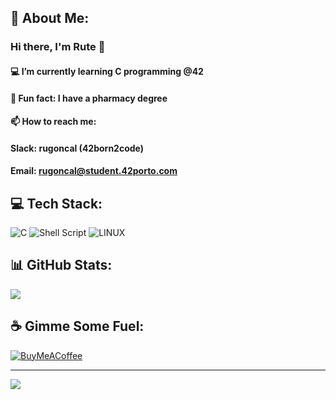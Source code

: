 ## 💫 About Me:
### Hi there, I'm Rute 👋

#### :computer: I’m currently learning C programming @42
#### :pill: Fun fact: I have a pharmacy degree
#### :mailbox: How to reach me:
#### Slack: rugoncal (42born2code)
#### Email: rugoncal@student.42porto.com 

## 💻 Tech Stack:
![C](https://img.shields.io/badge/c-%2300599C.svg?style=for-the-badge&logo=c&logoColor=white) ![Shell Script](https://img.shields.io/badge/shell_script-%23121011.svg?style=for-the-badge&logo=gnu-bash&logoColor=white) ![LINUX](https://img.shields.io/badge/Linux-FCC624?style=for-the-badge&logo=linux&logoColor=black)

## 📊 GitHub Stats:
![](https://awesome-github-stats.azurewebsites.net/user-stats/rugoncal?cardType=github&theme=radical&preferLogin=false)

## ☕ Gimme Some Fuel:
  [![BuyMeACoffee](https://img.shields.io/badge/Buy%20Me%20a%20Coffee-ffdd00?style=for-the-badge&logo=buy-me-a-coffee&logoColor=black)](https://buymeacoffee.com/rugoncal) 

---
[![](https://visitcount.itsvg.in/api?id=rugoncal&icon=5&color=12)](https://visitcount.itsvg.in)
  
<!-- Proudly created with GPRM ( https://gprm.itsvg.in ) -->
